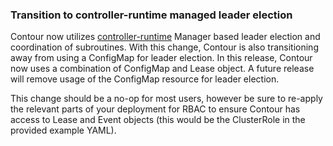 ### Transition to controller-runtime managed leader election

Contour now utilizes [controller-runtime](https://github.com/kubernetes-sigs/controller-runtime) Manager based leader election and coordination of subroutines.
With this change, Contour is also transitioning away from using a ConfigMap for leader election.
In this release, Contour now uses a combination of ConfigMap and Lease object.
A future release will remove usage of the ConfigMap resource for leader election.

This change should be a no-op for most users, however be sure to re-apply the relevant parts of your deployment for RBAC to ensure Contour has access to Lease and Event objects (this would be the ClusterRole in the provided example YAML).
